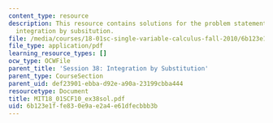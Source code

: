 ```yaml
---
content_type: resource
description: This resource contains solutions for the problem statements related to
  integration by subsitution.
file: /media/courses/18-01sc-single-variable-calculus-fall-2010/6b123e1ffe830e9ae2a4e61dfecbbb3b_MIT18_01SCF10_ex38sol.pdf
file_type: application/pdf
learning_resource_types: []
ocw_type: OCWFile
parent_title: 'Session 38: Integration by Substitution'
parent_type: CourseSection
parent_uid: def23901-ebba-d92e-a90a-23199cbba444
resourcetype: Document
title: MIT18_01SCF10_ex38sol.pdf
uid: 6b123e1f-fe83-0e9a-e2a4-e61dfecbbb3b
---
```

